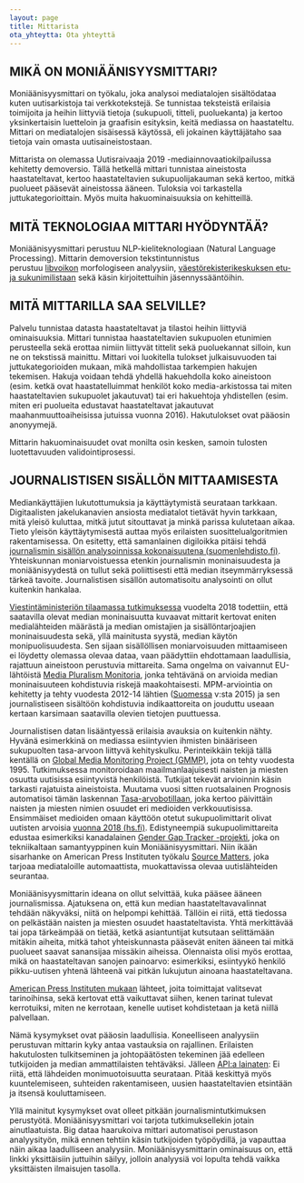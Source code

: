 ```yaml
---
layout: page
title: Mittarista
ota_yhteytta: Ota yhteyttä
---
```


## MIKÄ ON MONIÄÄNISYYSMITTARI?
Moniäänisyysmittari on työkalu, joka analysoi mediatalojen sisältödataa kuten uutisarkistoja tai verkkotekstejä. Se tunnistaa teksteistä erilaisia toimijoita ja heihin liittyviä tietoja (sukupuoli, titteli, puoluekanta) ja kertoo yksinkertaisin luetteloin ja graafisin esityksin, keitä mediassa on haastateltu. Mittari on mediatalojen sisäisessä käytössä, eli jokainen käyttäjätaho saa tietoja vain omasta uutisaineistostaan.

Mittarista on olemassa Uutisraivaaja 2019 -mediainnovaatiokilpailussa kehitetty demoversio. Tällä hetkellä mittari tunnistaa aineistosta haastateltavat, kertoo haastateltavien sukupuolijakauman sekä kertoo, mitkä puolueet pääsevät aineistossa ääneen. Tuloksia voi tarkastella juttukategorioittain. Myös muita hakuominaisuuksia on kehitteillä.


## MITÄ TEKNOLOGIAA MITTARI HYÖDYNTÄÄ?
Moniäänisyysmittari perustuu NLP-kieliteknologiaan (Natural Language Processing). Mittarin demoversion tekstintunnistus perustuu [libvoikon](https://www.puimula.org/htp/testing/js-libvoikko/js-libvoikko-demo.html) morfologiseen analyysiin, [väestörekisterikeskuksen etu- ja sukunimilistaan](https://www.avoindata.fi/data/fi/dataset/none) sekä käsin kirjoitettuihin jäsennyssääntöihin.


## MITÄ MITTARILLA SAA SELVILLE?
Palvelu tunnistaa datasta haastateltavat ja tilastoi heihin liittyviä ominaisuuksia. Mittari tunnistaa haastateltavien sukupuolen etunimien perusteella sekä erottaa nimiin liittyvät tittelit sekä puoluekannat silloin, kun ne on tekstissä mainittu. Mittari voi luokitella tulokset julkaisuvuoden tai juttukategorioiden mukaan, mikä mahdollistaa tarkempien hakujen tekemisen. Hakuja voidaan tehdä yhdellä hakuehdolla koko aineistoon (esim. ketkä ovat haastatelluimmat henkilöt koko media-arkistossa tai miten haastateltavien sukupuolet jakautuvat) tai eri hakuehtoja yhdistellen (esim. miten eri puolueita edustavat haastateltavat jakautuvat maahanmuuttoaiheisissa jutuissa vuonna 2016). Hakutulokset ovat pääosin anonyymejä.

Mittarin hakuominaisuudet ovat monilta osin kesken, samoin tulosten luotettavuuden validointiprosessi. 

## JOURNALISTISEN SISÄLLÖN MITTAAMISESTA
Mediankäyttäjien lukutottumuksia ja käyttäytymistä seurataan tarkkaan. Digitaalisten jakelukanavien ansiosta mediatalot tietävät hyvin tarkkaan, mitä yleisö kuluttaa, mitkä jutut sitouttavat ja minkä parissa kulutetaan aikaa. Tieto yleisön käyttäytymisestä auttaa myös erilaisten suosittelualgoritmien rakentamisessa. 
On esitetty, että samanlainen digiloikka pitäisi tehdä [journalismin sisällön analysoinnissa kokonaisuutena (suomenlehdisto.fi)](https://suomenlehdisto.fi/kannattaako-naisten-maara-jutuissa-laskea-jos-se-on-aina-kolmasosa/). Yhteiskunnan moniarvoistuessa etenkin journalismin moninaisuudesta ja moniäänisyydestä on tullut sekä poliittisesti että median itseymmärryksessä tärkeä tavoite. Journalistisen sisällön automatisoitu analysointi on ollut kuitenkin hankalaa.

[Viestintäministeriön tilaamassa tutkimuksessa](https://julkaisut.valtioneuvosto.fi/handle/10024/160714) vuodelta 2018 todettiin, että saatavilla olevat median moninaisuutta kuvaavat mittarit kertovat eniten medialähteiden määrästä ja median omistajien ja sisällöntarjoajien moninaisuudesta sekä, yllä mainitusta syystä, median käytön monipuolisuudesta. Sen sijaan sisällöllisen moniarvoisuuden mittaamiseen ei löydetty olemassa olevaa dataa, vaan päädyttiin ehdottamaan laadullisia, rajattuun aineistoon perustuvia mittareita. Sama ongelma on vaivannut EU-lähtöistä [Media Pluralism Monitoria](https://cmpf.eui.eu/), jonka tehtävänä on arvioida median moninaisuuteen kohdistuvia riskejä maakohtaisesti. MPM-arviointia on kehitetty ja tehty vuodesta 2012-14 lähtien ([Suomessa](https://cadmus.eui.eu/bitstream/handle/1814/71945/suomi_results_mpm_2021_cmpf.pdf?sequence=3&isAllowed=y) v:sta 2015) ja sen journalistiseen sisältöön kohdistuvia indikaattoreita on jouduttu useaan kertaan karsimaan saatavilla olevien tietojen puuttuessa.

Journalistisen datan lisääntyessä erilaisia avauksia on kuitenkin nähty. Hyvänä esimerkkinä on mediassa esiintyvien ihmisten binääriseen sukupuolten tasa-arvoon liittyvä kehityskulku. Perinteikkäin tekijä tällä kentällä on [Global Media Monitoring Project (GMMP)](https://whomakesthenews.org/), jota on tehty vuodesta 1995. Tutkimuksessa monitoroidaan maailmanlaajuisesti naisten ja miesten osuutta uutisissa esiintyvistä henkilöistä. Tutkijat tekevät arvioinnin käsin tarkasti rajatuista aineistoista. Muutama vuosi sitten ruotsalainen Prognosis automatisoi tämän laskennan [Tasa-arvobotillaan](http://www.prognosis.se/GE/Finland/), joka kertoo päivittäin naisten ja miesten nimien osuudet eri medioiden verkkouutisissa. Ensimmäiset medioiden omaan käyttöön otetut sukupuolimittarit olivat uutisten arvoisia [vuonna 2018 (hs.fi)](https://www.hs.fi/kotimaa/art-2000005594582.html). Edistyneempiä sukupuolimittareita edustaa esimerkiksi kanadalainen [Gender Gap Tracker -projekti](https://www.sfu.ca/sfunews/stories/2019/03/the-future-of-womens-voices-in-media-maite-taboada.html), joka on tekniikaltaan samantyyppinen kuin Moniäänisyysmittari. Niin ikään sisarhanke on American Press Instituten työkalu [Source Matters](https://sourcematters.com/), joka tarjoaa mediataloille automaattista, muokattavissa olevaa uutislähteiden seurantaa.

Moniäänisyysmittarin ideana on ollut selvittää, kuka pääsee ääneen journalismissa. Ajatuksena on, että kun median haastateltavavalinnat tehdään näkyväksi, niitä on helpompi kehittää. Tällöin ei riitä, että tiedossa on pelkästään naisten ja miesten osuudet haastateltavista. Yhtä merkittävää tai jopa tärkeämpää on tietää, ketkä asiantuntijat kutsutaan selittämään mitäkin aiheita, mitkä tahot yhteiskunnasta pääsevät eniten ääneen tai mitkä puolueet saavat sanansijaa missäkin aiheissa. Olennaista olisi myös erottaa, mikä on haastateltavan sanojen painoarvo: esimerkiksi, esiintyykö henkilö pikku-uutisen yhtenä lähteenä vai pitkän lukujutun ainoana haastateltavana.

[American Press Instituten mukaan](https://sourcematters.com/about-us/) lähteet, joita toimittajat valitsevat tarinoihinsa, sekä kertovat että vaikuttavat siihen, kenen tarinat tulevat kerrotuiksi, miten ne kerrotaan, kenelle uutiset kohdistetaan ja ketä niillä palvellaan.

Nämä kysymykset ovat pääosin laadullisia. Koneelliseen analyysiin perustuvan mittarin kyky antaa vastauksia on rajallinen. Erilaisten hakutulosten tulkitseminen ja johtopäätösten tekeminen jää edelleen tutkijoiden ja median ammattilaisten tehtäväksi. Jälleen [API:a lainaten](https://www.americanpressinstitute.org/publications/api-updates/track-the-diversity-of-your-sources-with-source-matters-an-easy-automated-tool-from-api/): Ei riitä, että lähdeiden monimuotoisuutta seurataan. Pitää keskittyä myös kuuntelemiseen, suhteiden rakentamiseen, uusien haastateltavien etsintään ja itsensä kouluttamiseen.

Yllä mainitut kysymykset ovat olleet pitkään journalismintutkimuksen perustyötä. Moniäänisyysmittari voi tarjota tutkimuksellekin jotain ainutlaatuista. Big dataa haarukoiva mittari automatisoi perustason analyysityön, mikä ennen tehtiin käsin tutkijoiden työpöydillä, ja vapauttaa näin aikaa laadulliseen analyysiin. Moniäänisyysmittarin ominaisuus on, että linkki yksittäisiin juttuihin säilyy, jolloin analyysiä voi lopulta tehdä vaikka yksittäisten ilmaisujen tasolla. 
